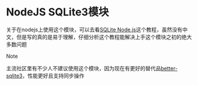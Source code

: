 # NodeJS SQLite3模块
关于在nodejs上使用这个模块，可以去看[SQLite Node.js](https://www.sqlitetutorial.net/sqlite-nodejs/)这个教程，虽然没有中文，但是写的真的是易于理解，仔细分析这个教程能解决上手这个模块之初的绝大多数问题
> [!NOTE]
> 主流社区里有不少人不建议使用这个模块，因为现在有更好的替代品[better-sqlite3](https://www.npmjs.com/package/better-sqlite3)，性能更好且支持同步操作
